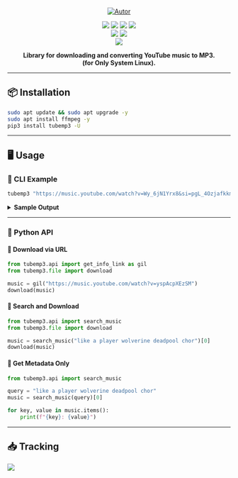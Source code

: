 
<br/>
<p align="center">
  <a href="https://github.com/perseu912">
    <img title="Autor" src="https://img.shields.io/badge/Autor-reinan_br-blue.svg?style=for-the-badge&logo=github">
  </a>
</p>

<p align="center">
  <!-- PyPI -->
  <a href="https://pypi.org/project/tubemp3/"><img src="https://img.shields.io/pypi/v/tubemp3?style=flat-square"></a>
  <a href="#"><img src="https://img.shields.io/pypi/wheel/tubemp3?style=flat-square"></a>
  <a href="#"><img src="https://img.shields.io/pypi/dm/tubemp3?style=flat-square"></a>
  <img src="https://img.shields.io/pypi/l/tubemp3?style=flat-square&color=orange">

<!-- Sistema -->

<br/>
  <img src="https://img.shields.io/badge/system-linux%20%7C%20deb-brightgreen?style=flat-square">
  <img src="https://img.shields.io/github/pipenv/locked/python-version/perseu912/tubemp3?style=flat-square">

<!-- Social -->

<br/>
  <a href="https://instagram.com/reysofts/"><img src="https://img.shields.io/badge/insta-reysofts-darkviolet?logo=instagram&style=flat-square"></a>
</p>

<p align="center"><b>Library for downloading and converting YouTube music to MP3.<br>(for Only System Linux).</b></p>

<hr/>

## 📦 Installation

```bash
sudo apt update && sudo apt upgrade -y
sudo apt install ffmpeg -y
pip3 install tubemp3 -U
```

---

## 🖥️ Usage

### 🔹 CLI Example

```bash
tubemp3 "https://music.youtube.com/watch?v=Wy_6jN1Yrx8&si=pgL_4Ozjafkkms8X" "/sdcard/Alarms/root_kali.mp3"
```

<details>
  <summary><b>Sample Output</b></summary>

```txt
tube search info:
file: /sdcard/Alarms/root_kali.mp3
link: https://music.youtube.com/watch?v=Wy_6jN1Yrx8&si=pgL_4Ozjafkkms8X
search: False
info music link:
'title': '3.1_4-root@kali.0cc'
'artist': 'Mac Quayle'
'album': 'Mr. Robot, Vol. 5'
'duration': '152'
'format': 'webm'
'filesize': '3091263'
...
converting to MP3...
saving metadata...
```

</details>

---

### 🔹 Python API

#### 🔸 Download via URL

```python
from tubemp3.api import get_info_link as gil
from tubemp3.file import download

music = gil("https://music.youtube.com/watch?v=yspAcpXEzSM")
download(music)
```

#### 🔸 Search and Download

```python
from tubemp3.api import search_music
from tubemp3.file import download

music = search_music("like a player wolverine deadpool chor")[0]
download(music)
```

#### 🔸 Get Metadata Only

```python
from tubemp3.api import search_music

query = "like a player wolverine deadpool chor"
music = search_music(query)[0]

for key, value in music.items():
    print(f"{key}: {value}")
```

---

## 📥 Tracking

<img src="https://reysofts.com/evox/api/save_access_lib.php?key_lib=tubemp3_py">

<p align='center'></p>
